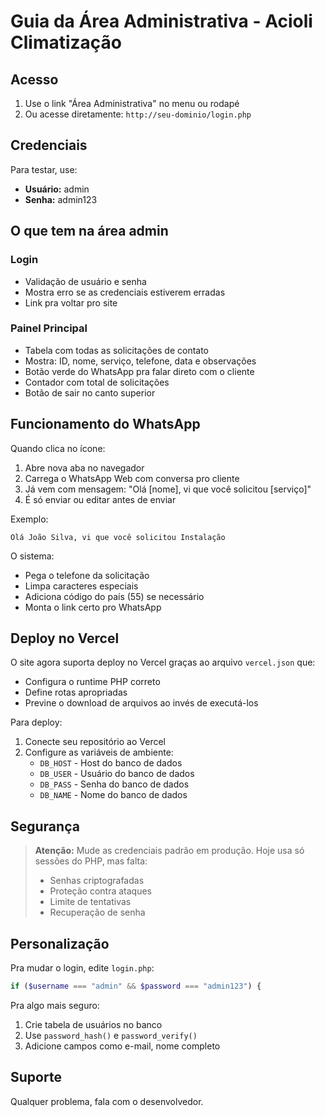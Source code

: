 # Guia da Área Administrativa - Acioli Climatização

## Acesso

1. Use o link "Área Administrativa" no menu ou rodapé
2. Ou acesse diretamente: `http://seu-dominio/login.php`

## Credenciais

Para testar, use:
- **Usuário:** admin
- **Senha:** admin123

## O que tem na área admin

### Login
- Validação de usuário e senha
- Mostra erro se as credenciais estiverem erradas
- Link pra voltar pro site

### Painel Principal
- Tabela com todas as solicitações de contato
- Mostra: ID, nome, serviço, telefone, data e observações
- Botão verde do WhatsApp pra falar direto com o cliente
- Contador com total de solicitações
- Botão de sair no canto superior

## Funcionamento do WhatsApp

Quando clica no ícone:
1. Abre nova aba no navegador
2. Carrega o WhatsApp Web com conversa pro cliente
3. Já vem com mensagem: "Olá [nome], vi que você solicitou [serviço]"
4. É só enviar ou editar antes de enviar

Exemplo:
```
Olá João Silva, vi que você solicitou Instalação
```

O sistema:
- Pega o telefone da solicitação
- Limpa caracteres especiais
- Adiciona código do país (55) se necessário
- Monta o link certo pro WhatsApp

## Deploy no Vercel

O site agora suporta deploy no Vercel graças ao arquivo `vercel.json` que:
- Configura o runtime PHP correto
- Define rotas apropriadas
- Previne o download de arquivos ao invés de executá-los

Para deploy:
1. Conecte seu repositório ao Vercel
2. Configure as variáveis de ambiente:
   - `DB_HOST` - Host do banco de dados
   - `DB_USER` - Usuário do banco de dados
   - `DB_PASS` - Senha do banco de dados
   - `DB_NAME` - Nome do banco de dados

## Segurança

> **Atenção:** Mude as credenciais padrão em produção. 
> Hoje usa só sessões do PHP, mas falta:
> - Senhas criptografadas
> - Proteção contra ataques
> - Limite de tentativas
> - Recuperação de senha

## Personalização

Pra mudar o login, edite `login.php`:

```php
if ($username === "admin" && $password === "admin123") {
```

Pra algo mais seguro:
1. Crie tabela de usuários no banco
2. Use `password_hash()` e `password_verify()`
3. Adicione campos como e-mail, nome completo

## Suporte

Qualquer problema, fala com o desenvolvedor.